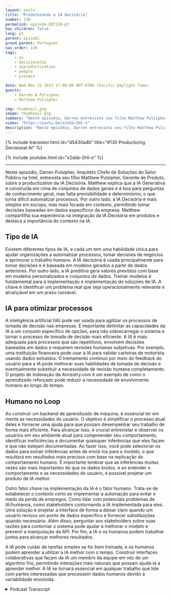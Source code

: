 ```yaml
---
layout: posts
title: "Produtozando a IA Decisória"
number: 130
permalink: episode-EDT130-pt
has_children: false
lang: pt
parent: Episodi
grand_parent: Português
nav_order: 130
tags:
    - ai
    - decisionalai
    - aiproductization
    - people
    - process

date: Wed Mar 22 2023 17:00:00 GMT-0700 (Pacific Daylight Time)
guests:
    - Darren W Pulsipher
    - Matthew Pulsipher

img: thumbnail.png
image: thumbnail.png
summary: "Neste episódio, Darren entrevista seu filho Matthew Pulsipher sobre a criação de produtos de inteligência artificial decisória. Matthew recentemente modernizou e incluiu a IA decisória em seu processo de desenvolvimento de produtos."
video: "https://youtu.be/x2sbb-2HI-o"
description: "Neste episódio, Darren entrevista seu filho Matthew Pulsipher sobre a criação de produtos de inteligência artificial decisória. Matthew recentemente modernizou e incluiu a IA decisória em seu processo de desenvolvimento de produtos."
---
```


<div>
{% include transistor.html id="d5430a4b" title="#130 Productizing Decisional AI" %}

{% include youtube.html id="x2sbb-2HI-o" %}
</div>

---

Neste episódio, Darren Pulsipher, Arquiteto Chefe de Soluções do Setor Público na Intel, entrevista seu filho Matthew Pulsipher, Gerente de Produto, sobre a productization da IA Decisória. Matthew explica que a IA Generativa é construída em cima de conjuntos de dados gerais e é boa para perguntas de conhecimento geral, mas falta previsibilidade e determinismo, o que torna difícil automatizar processos. Por outro lado, a IA Decisória é mais simples em escopo, mas mais focada em contexto, permitindo tomar decisões baseadas em dados específicos da empresa. Matthew compartilha sua experiência na integração da IA Decisória em produtos e destaca a importância do contexto na IA.

## Tipo de IA

Existem diferentes tipos de IA, e cada um tem uma habilidade única para ajudar organizações a automatizar processos, tomar decisões de negócios e aprimorar o trabalho humano. A IA decisória é usada principalmente para tomar decisões e é baseada em modelos gerados a partir de dados anteriores. Por outro lado, a IA preditiva gera valores previstos com base em modelos personalizados e conjuntos de dados. Treinar modelos é fundamental para a implementação e implementação de soluções de IA. A chave é identificar um problema real que seja operacionalmente relevante e alcançável em um prazo razoável.

## IA para otimizar processos

A inteligência artificial (IA) pode ser usada para agilizar os processos de tomada de decisão nas empresas. É importante delimitar as capacidades da IA a um conjunto específico de opções, para não sobrecarregar o sistema e tornar o processo de tomada de decisão mais eficiente. A IA é mais adequada para processos que são repetitivos, envolvem decisões baseadas em dados e requerem revisões humanas subjetivas. Por exemplo, uma instituição financeira pode usar a IA para validar carteiras de motorista usando dados extraídos. O treinamento contínuo por meio do feedback do usuário para a IA pode melhorar suas habilidades de tomada de decisão e eventualmente substituir a necessidade de revisão humana completamente. O projeto de indexação da Ancestry.com é um exemplo de como o aprendizado reforçado pode reduzir a necessidade de envolvimento humano ao longo do tempo.

## Humano no Loop

Ao construir um backend de aprendizado de máquina, é essencial ter em mente as necessidades do usuário. O objetivo é simplificar o processo atual deles e fornecer uma ajuda para que possam desempenhar seu trabalho de forma mais eficiente. Para alcançar isso, é crucial entrevistar e observar os usuários em seu ambiente atual para compreender seu comportamento, identificar ineficiências e documentar quaisquer inferências que eles façam e que não estejam documentadas. Ao fazer isso, você pode selecionar os dados para extrair inferências antes de enviá-los para o modelo, o que resultará em resultados mais precisos com base na replicação do comportamento humano. É importante lembrar que as inferências muitas vezes são mais importantes do que os dados brutos, e ao entender o comportamento e as necessidades do usuário, é possível projetar um produto de IA melhor.

Outro fator chave na implementação da IA é o fator humano. Trata-se de estabelecer o contexto certo ao implementar a automação para evitar o medo da perda de empregos. Como lidar com potenciais problemas de IA/humanos, como stakeholders contornando a IA implementada para eles. Uma solução é projetar a interface de forma a deixar claro quando um usuário revisou um ponto de dados específico e fornecer substituições quando necessário. Além disso, perguntar aos stakeholders sobre suas razões para contornar o sistema pode ajudar a melhorar o modelo e prevenir a manipulação da API. Por fim, a IA e os humanos podem trabalhar juntos para alcançar melhores resultados.

A IA pode cuidar de tarefas simples se for bem treinada, e os humanos podem aprender a utilizar a IA melhor com o tempo. Construir interfaces colaborativas que façam da IA um membro da equipe em vez de um algoritmo frio, permitindo interações mais naturais que possam ajudá-la a aprender melhor. A IA se tornará essencial em qualquer trabalho que lide com partes interessadas que processem dados humanos devido à variabilidade envolvida.



<details>
<summary> Podcast Transcript </summary>

<p></p>

</details>
